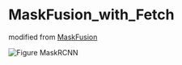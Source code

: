 # MaskFusion_with_Fetch
  
  modified from [MaskFusion](https://github.com/martinruenz/maskfusion)
  
  ![Figure MaskRCNN](figures/maskfusion_6coke_can.jpg)
